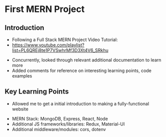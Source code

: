 # First MERN Project

## Introduction

- Following a Full Stack MERN Project Video Tutorial:
- https://www.youtube.com/playlist?list=PL6QREj8te1P7VSwhrMf3D3Xt4V6_SRkhu

* Concurrently, looked through relevant additional documentation to learn more
* Added comments for reference on interesting learning points, code examples

## Key Learning Points

- Allowed me to get a initial introduction to making a fully-functional website

* MERN Stack: MongoDB, Express, React, Node
* Additional JS frameworks/libraries: Redux, Material-UI
* Additional middleware/modules: cors, dotenv
